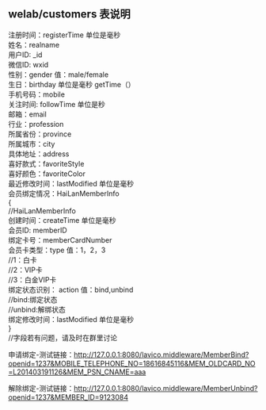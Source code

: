

<h2>welab/customers 表说明</h2>
注册时间：registerTime 单位是毫秒<br/>
姓名：realname<br/>
用户ID: _id<br/>
微信ID: wxid<br/>
性别：gender     值：male/female<br/>
生日：birthday   单位是毫秒 getTime（）<br/>
手机号码：mobile<br/>
关注时间: followTime 单位是秒<br/>
邮箱：email<br/>
行业：profession<br/>
所属省份：province<br/>
所属城市：city<br/>
具体地址：address<br/>
喜好款式：favoriteStyle<br/>
喜好颜色：favoriteColor<br/>
最近修改时间：lastModified 单位是毫秒<br/>
会员绑定情况：HaiLanMemberInfo<br/>
	     {<br/>
		//HaiLanMemberInfo<br/>
	        创建时间：createTime 单位是毫秒<br/>
		会员ID: memberID<br/>
		绑定卡号：memberCardNumber<br/>
		会员卡类型：type 值：1，2，3<br/>
		//1：白卡<br/>
		//2：VIP卡<br/>
		//3：白金VIP卡<br/>
 	        绑定状态识别： action 值：bind,unbind<br/>
		//bind:绑定状态<br/>
		//unbind:解绑状态<br/>
		绑定修改时间：lastModified 单位是毫秒<br/>
		}<br/>
//字段若有问题，请及时在群里讨论<br/>

申请绑定-测试链接：http://127.0.0.1:8080/lavico.middleware/MemberBind?openid=1237&MOBILE_TELEPHONE_NO=18616845116&MEM_OLDCARD_NO=L201403191126&MEM_PSN_CNAME=aaa

解除绑定-测试链接：http://127.0.0.1:8080/lavico.middleware/MemberUnbind?openid=1237&MEMBER_ID=9123084